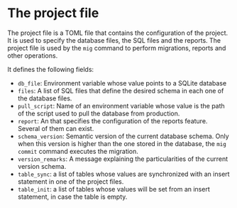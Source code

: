 # The project file

The project file is a TOML file that contains the configuration of the project. It is used to specify the database files, the SQL files and the reports. The project file is used by the `mig` command to perform migrations, reports and other operations.

It defines the following fields:
- `db_file`: Environment variable whose value points to a SQLite database 
- `files`: A list of SQL files that define the desired schema in each one of the database files.
- `pull_script`: Name of an environment variable whose value is the path of the script used to pull the database from production.
- `report`: An that specifies the configuration of the reports feature. Several of them can exist.
- `schema_version`: Semantic version of the current database schema. Only when this version is higher than the one stored in the database, the `mig commit` command executes the migration.
- `version_remarks`: A message explaining the particularities of
the current version schema.
- `table_sync`: a list of tables whose values are synchronized
with an insert statement in one of the project files.
- `table_init`: a list of tables whose values will be set from an insert
statement, in case the table is empty.